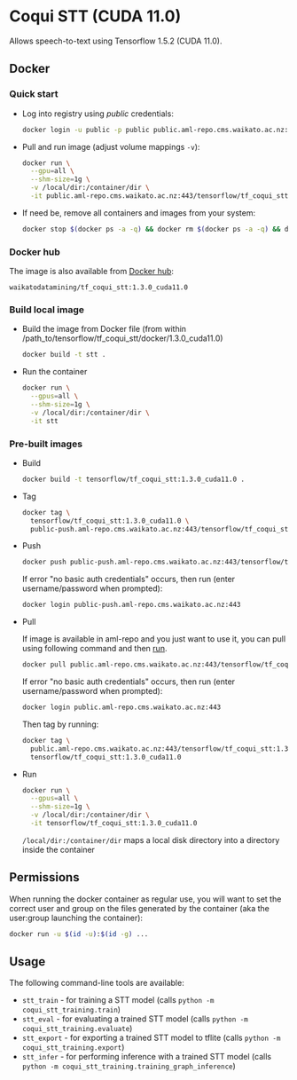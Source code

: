 # Coqui STT (CUDA 11.0)

Allows speech-to-text using Tensorflow 1.5.2 (CUDA 11.0).

## Docker

### Quick start

* Log into registry using *public* credentials:

  ```bash
  docker login -u public -p public public.aml-repo.cms.waikato.ac.nz:443 
  ```

* Pull and run image (adjust volume mappings `-v`):

  ```bash
  docker run \
    --gpu=all \
    --shm-size=1g \
    -v /local/dir:/container/dir \
    -it public.aml-repo.cms.waikato.ac.nz:443/tensorflow/tf_coqui_stt:1.3.0_cuda11.0
  ```

* If need be, remove all containers and images from your system:

  ```bash
  docker stop $(docker ps -a -q) && docker rm $(docker ps -a -q) && docker system prune -a
  ```

### Docker hub

The image is also available from [Docker hub](https://hub.docker.com/u/waikatodatamining):

```
waikatodatamining/tf_coqui_stt:1.3.0_cuda11.0
```


### Build local image

* Build the image from Docker file (from within /path_to/tensorflow/tf_coqui_stt/docker/1.3.0_cuda11.0)

  ```bash
  docker build -t stt .
  ```

* Run the container

  ```bash
  docker run \
    --gpus=all \
    --shm-size=1g \
    -v /local/dir:/container/dir \
    -it stt
  ```

### Pre-built images

* Build

  ```bash
  docker build -t tensorflow/tf_coqui_stt:1.3.0_cuda11.0 .
  ```
  
* Tag

  ```bash
  docker tag \
    tensorflow/tf_coqui_stt:1.3.0_cuda11.0 \
    public-push.aml-repo.cms.waikato.ac.nz:443/tensorflow/tf_coqui_stt:1.3.0_cuda11.0
  ```
  
* Push

  ```bash
  docker push public-push.aml-repo.cms.waikato.ac.nz:443/tensorflow/tf_coqui_stt:1.3.0_cuda11.0
  ```
  If error "no basic auth credentials" occurs, then run (enter username/password when prompted):
  
  ```bash
  docker login public-push.aml-repo.cms.waikato.ac.nz:443
  ```
  
* Pull

  If image is available in aml-repo and you just want to use it, you can pull using following command and then [run](#run).

  ```bash
  docker pull public.aml-repo.cms.waikato.ac.nz:443/tensorflow/tf_coqui_stt:1.3.0_cuda11.0
  ```
  If error "no basic auth credentials" occurs, then run (enter username/password when prompted):
  
  ```bash
  docker login public.aml-repo.cms.waikato.ac.nz:443
  ```
  Then tag by running:
  
  ```bash
  docker tag \
    public.aml-repo.cms.waikato.ac.nz:443/tensorflow/tf_coqui_stt:1.3.0_cuda11.0 \
    tensorflow/tf_coqui_stt:1.3.0_cuda11.0
  ```

* <a name="run">Run</a>

  ```bash
  docker run \
    --gpus=all \
    --shm-size=1g \
    -v /local/dir:/container/dir \
    -it tensorflow/tf_coqui_stt:1.3.0_cuda11.0
  ```
  `/local/dir:/container/dir` maps a local disk directory into a directory inside the container


## Permissions

When running the docker container as regular use, you will want to set the correct
user and group on the files generated by the container (aka the user:group launching
the container):

```bash
docker run -u $(id -u):$(id -g) ...
```


## Usage

The following command-line tools are available:

* `stt_train` - for training a STT model (calls `python -m coqui_stt_training.train`)
* `stt_eval` - for evaluating a trained STT model (calls `python -m coqui_stt_training.evaluate`)
* `stt_export` - for exporting a trained STT model to tflite (calls `python -m coqui_stt_training.export`)
* `stt_infer` - for performing inference with a trained STT model (calls `python -m coqui_stt_training.training_graph_inference`)

